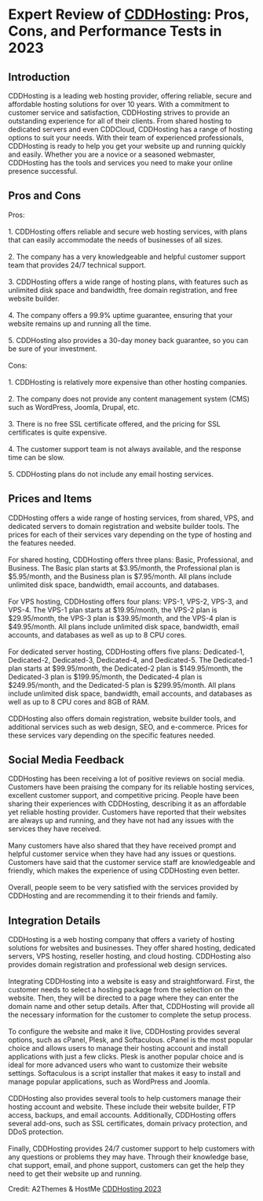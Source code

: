<h1>Expert Review of <a href="https://a2themes.com/cddhosting-reviews">CDDHosting</a>: Pros, Cons, and Performance Tests in 2023</h1>
<h2>Introduction</h2>
CDDHosting is a leading web hosting provider, offering reliable, secure and affordable hosting solutions for over 10 years. With a commitment to customer service and satisfaction, CDDHosting strives to provide an outstanding experience for all of their clients. From shared hosting to dedicated servers and even CDDCloud, CDDHosting has a range of hosting options to suit your needs. With their team of experienced professionals, CDDHosting is ready to help you get your website up and running quickly and easily. Whether you are a novice or a seasoned webmaster, CDDHosting has the tools and services you need to make your online presence successful.
<h2>Pros and Cons</h2>
Pros:<br><br>1. CDDHosting offers reliable and secure web hosting services, with plans that can easily accommodate the needs of businesses of all sizes.<br><br>2. The company has a very knowledgeable and helpful customer support team that provides 24/7 technical support.<br><br>3. CDDHosting offers a wide range of hosting plans, with features such as unlimited disk space and bandwidth, free domain registration, and free website builder.<br><br>4. The company offers a 99.9% uptime guarantee, ensuring that your website remains up and running all the time.<br><br>5. CDDHosting also provides a 30-day money back guarantee, so you can be sure of your investment.<br><br>Cons:<br><br>1. CDDHosting is relatively more expensive than other hosting companies.<br><br>2. The company does not provide any content management system (CMS) such as WordPress, Joomla, Drupal, etc.<br><br>3. There is no free SSL certificate offered, and the pricing for SSL certificates is quite expensive.<br><br>4. The customer support team is not always available, and the response time can be slow.<br><br>5. CDDHosting plans do not include any email hosting services.
<h2>Prices and Items</h2>
CDDHosting offers a wide range of hosting services, from shared, VPS, and dedicated servers to domain registration and website builder tools. The prices for each of their services vary depending on the type of hosting and the features needed. <br><br>For shared hosting, CDDHosting offers three plans: Basic, Professional, and Business. The Basic plan starts at $3.95/month, the Professional plan is $5.95/month, and the Business plan is $7.95/month. All plans include unlimited disk space, bandwidth, email accounts, and databases.<br><br>For VPS hosting, CDDHosting offers four plans: VPS-1, VPS-2, VPS-3, and VPS-4. The VPS-1 plan starts at $19.95/month, the VPS-2 plan is $29.95/month, the VPS-3 plan is $39.95/month, and the VPS-4 plan is $49.95/month. All plans include unlimited disk space, bandwidth, email accounts, and databases as well as up to 8 CPU cores.<br><br>For dedicated server hosting, CDDHosting offers five plans: Dedicated-1, Dedicated-2, Dedicated-3, Dedicated-4, and Dedicated-5. The Dedicated-1 plan starts at $99.95/month, the Dedicated-2 plan is $149.95/month, the Dedicated-3 plan is $199.95/month, the Dedicated-4 plan is $249.95/month, and the Dedicated-5 plan is $299.95/month. All plans include unlimited disk space, bandwidth, email accounts, and databases as well as up to 8 CPU cores and 8GB of RAM.<br><br>CDDHosting also offers domain registration, website builder tools, and additional services such as web design, SEO, and e-commerce. Prices for these services vary depending on the specific features needed.
<h2>Social Media Feedback</h2>
CDDHosting has been receiving a lot of positive reviews on social media. Customers have been praising the company for its reliable hosting services, excellent customer support, and competitive pricing. People have been sharing their experiences with CDDHosting, describing it as an affordable yet reliable hosting provider. Customers have reported that their websites are always up and running, and they have not had any issues with the services they have received.<br><br>Many customers have also shared that they have received prompt and helpful customer service when they have had any issues or questions. Customers have said that the customer service staff are knowledgeable and friendly, which makes the experience of using CDDHosting even better.<br><br>Overall, people seem to be very satisfied with the services provided by CDDHosting and are recommending it to their friends and family.
<h2>Integration Details</h2>
CDDHosting is a web hosting company that offers a variety of hosting solutions for websites and businesses. They offer shared hosting, dedicated servers, VPS hosting, reseller hosting, and cloud hosting. CDDHosting also provides domain registration and professional web design services.<br><br>Integrating CDDHosting into a website is easy and straightforward. First, the customer needs to select a hosting package from the selection on the website. Then, they will be directed to a page where they can enter the domain name and other setup details. After that, CDDHosting will provide all the necessary information for the customer to complete the setup process.<br><br>To configure the website and make it live, CDDHosting provides several options, such as cPanel, Plesk, and Softaculous. cPanel is the most popular choice and allows users to manage their hosting account and install applications with just a few clicks. Plesk is another popular choice and is ideal for more advanced users who want to customize their website settings. Softaculous is a script installer that makes it easy to install and manage popular applications, such as WordPress and Joomla.<br><br>CDDHosting also provides several tools to help customers manage their hosting account and website. These include their website builder, FTP access, backups, and email accounts. Additionally, CDDHosting offers several add-ons, such as SSL certificates, domain privacy protection, and DDoS protection.<br><br>Finally, CDDHosting provides 24/7 customer support to help customers with any questions or problems they may have. Through their knowledge base, chat support, email, and phone support, customers can get the help they need to get their website up and running.
<p>Credit: A2Themes & HostMe <a href="https://a2themes.com/cddhosting-reviews">CDDHosting 2023</a></p>